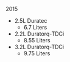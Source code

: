 2015
- 2.5L Duratec
    - 6.7 Liters
- 2.2L Duratorq-TDCi
    - 8.55 Liters
- 3.2L Duratorq-TDCi
    - 9.75 Liters
